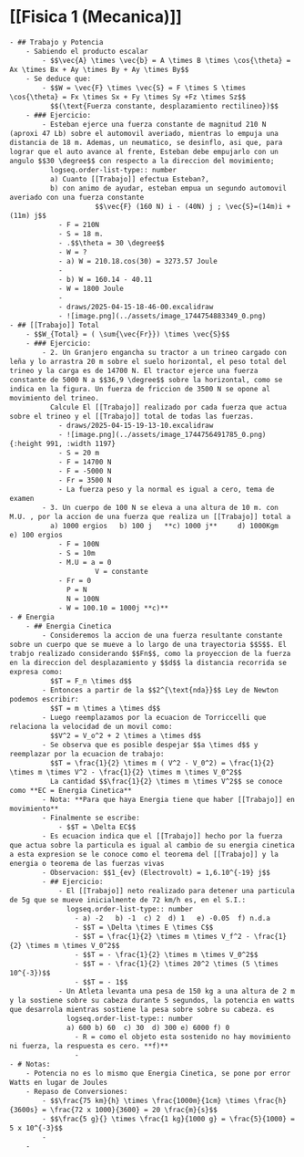 # [[Fisica 1 (Mecanica)]]
	- ## Trabajo y Potencia
		- Sabiendo el producto escalar
			- $$\vec{A} \times \vec{b} = A \times B \times \cos{\theta} = Ax \times Bx + Ay \times By + Ay \times By$$
		- Se deduce que:
			- $$W = \vec{F} \times \vec{S} = F \times S \times \cos{\theta} = Fx \times Sx + Fy \times Sy +Fz \times Sz$$
			  $$(\text{Fuerza constante, desplazamiento rectilineo})$$
		- ### Ejercicio:
			- Esteban ejerce una fuerza constante de magnitud 210 N (aproxi 47 Lb) sobre el automovil averiado, mientras lo empuja una distancia de 18 m. Ademas, un neumatico, se desinflo, asi que, para lograr que el auto avance al frente, Esteban debe empujarlo con un angulo $$30 \degree$$ con respecto a la direccion del movimiento; 
			  logseq.order-list-type:: number
			  a) Cuanto [[Trabajo]] efectua Esteban?, 
			  b) con animo de ayudar, esteban empua un segundo automovil averiado con una fuerza constante
			             $$\vec{F} (160 N) i - (40N) j ; \vec{S}=(14m)i + (11m) j$$
				- F = 210N
				- S = 18 m.
				- .$$\theta = 30 \degree$$
				- W = ?
				- a) W = 210.18.cos(30) = 3273.57 Joule
				-
				- b) W = 160.14 - 40.11
				- W = 1800 Joule
				-
				- draws/2025-04-15-18-46-00.excalidraw
				- ![image.png](../assets/image_1744754883349_0.png)
	- ## [[Trabajo]] Total
		- $$W_{Total} = ( \sum{\vec{Fr}}) \times \vec{S}$$
		- ### Ejercicio:
			- 2. Un Granjero engancha su tractor a un trineo cargado con leña y lo arrastra 20 m sobre el suelo horizontal, el peso total del trineo y la carga es de 14700 N. El tractor ejerce una fuerza constante de 5000 N a $$36,9 \degree$$ sobre la horizontal, como se indica en la figura. Un fuerza de friccion de 3500 N se opone al movimiento del trineo.
			  Calcule El [[Trabajo]] realizado por cada fuerza que actua sobre el trineo y el [[Trabajo]] total de todas las fuerzas.
				- draws/2025-04-15-19-13-10.excalidraw
				- ![image.png](../assets/image_1744756491785_0.png){:height 991, :width 1197}
				- S = 20 m
				- F = 14700 N
				- F = -5000 N
				- Fr = 3500 N
				- La fuerza peso y la normal es igual a cero, tema de examen
			- 3. Un cuerpo de 100 N se eleva a una altura de 10 m. con M.U. , por la accion de una fuerza que realiza un [[Trabajo]] total a
			  a) 1000 ergios   b) 100 j   **c) 1000 j**     d) 1000Kgm      e) 100 ergios
				- F = 100N
				- S = 10m
				- M.U = a = 0
				         V = constante
				- Fr = 0
				  P = N
				  N = 100N
				- W = 100.10 = 1000j **c)**
	- # Energia
		- ## Energia Cinetica
			- Consideremos la accion de una fuerza resultante constante sobre un cuerpo que se mueve a lo largo de una trayectoria $$S$$. El trabjo realizado considerando $$Fn$$, como la proyeccion de la fuerza en la direccion del desplazamiento y $$d$$ la distancia recorrida se expresa como:
			  $$T = F_n \times d$$
			- Entonces a partir de la $$2^{\text{nda}}$$ Ley de Newton podemos escribir:
			  $$T = m \times a \times d$$
			- Luego reemplazamos por la ecuacion de Torriccelli que relaciona la velocidad de un movil como:
			  $$V^2 = V_o^2 + 2 \times a \times d$$
			- Se observa que es posible despejar $$a \times d$$ y reemplazar por la ecuacion de trabajo:
			  $$T = \frac{1}{2} \times m ( V^2 - V_0^2) = \frac{1}{2} \times m \times V^2 - \frac{1}{2} \times m \times V_0^2$$
			  La cantidad $$\frac{1}{2} \times m \times V^2$$ se conoce como **EC = Energia Cinetica**
			- Nota: **Para que haya Energia tiene que haber [[Trabajo]] en movimiento**
			- Finalmente se escribe:
				- $$T = \Delta EC$$
			- Es ecuacion indica que el [[Trabajo]] hecho por la fuerza que actua sobre la particula es igual al cambio de su energia cinetica a esta expresion se le conoce como el teorema del [[Trabajo]] y la energia o teorema de las fuerzas vivas
			- Observacion: $$1_{ev} (Electrovolt) = 1,6.10^{-19} j$$
			- ## Ejercicio:
				- El [[Trabajo]] neto realizado para detener una particula de 5g que se mueve inicialmente de 72 km/h es, en el S.I.:
				  logseq.order-list-type:: number
					- a) -2   b) -1  c) 2  d) 1   e) -0.05  f) n.d.a
					- $$T = \Delta \times E \times C$$
					- $$T = \frac{1}{2} \times m \times V_f^2 - \frac{1}{2} \times m \times V_0^2$$
					- $$T = - \frac{1}{2} \times m \times V_0^2$$
					- $$T = - \frac{1}{2} \times 20^2 \times (5 \times 10^{-3})$$
					- $$T = - 1$$
				- Un Atleta levanta una pesa de 150 kg a una altura de 2 m y la sostiene sobre su cabeza durante 5 segundos, la potencia en watts que desarrola mientras sostiene la pesa sobre sobre su cabeza. es
				  logseq.order-list-type:: number
				  a) 600 b) 60  c) 30  d) 300 e) 6000 f) 0
					- R = como el objeto esta sostenido no hay movimiento ni fuerza, la respuesta es cero. **f)**
					-
	- # Notas:
		- Potencia no es lo mismo que Energia Cinetica, se pone por error Watts en lugar de Joules
		- Repaso de Conversiones:
			- $$\frac{75 km}{h} \times \frac{1000m}{1cm} \times \frac{h}{3600s} = \frac{72 x 1000}{3600} = 20 \frac{m}{s}$$
			- $$\frac{5 g}{} \times \frac{1 kg}{1000 g} = \frac{5}{1000} = 5 x 10^{-3}$$
			-
		-